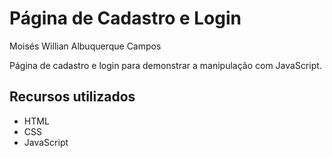 # Página de Cadastro e Login
Moisés Willian Albuquerque Campos

Página de cadastro e login para demonstrar a manipulação com JavaScript.

## Recursos utilizados
- HTML
- CSS
- JavaScript